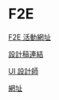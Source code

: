 # F2E

[F2E 活動網址](https://2023.thef2e.com/)

[設計稿連結](https://www.figma.com/file/HA37QuZPLzzS7NaDow2QLO/%E5%85%AD%E8%A7%92?node-id=46%3A10&mode=dev)

[UI 設計師](https://2023.thef2e.com/users/12061579704041679268)

[網址](https://narrowd4c.github.io/F2E-xru66/)
